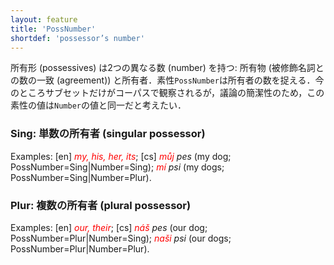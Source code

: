 ```yaml
---
layout: feature
title: 'PossNumber'
shortdef: 'possessor’s number'
---
```


所有形 (possessives) は2つの異なる数 (number) を持つ: 所有物 (被修飾名詞との数の一致 (agreement)) と所有者．素性`PossNumber`は所有者の数を捉える．今のところサブセットだけがコーパスで観察されるが，議論の簡潔性のため，この素性の値は`Number`の値と同一だと考えたい．

### Sing: 単数の所有者 (singular possessor)

Examples:
[en]
<span style='color: red'><I>my,
his</I></span><span style='color: red'><I>,
her, its</I></span>;
[cs]
<span style='color: red'><I>můj</I></span><I>
pes</I>
(my
dog; PossNumber=Sing|Number=Sing); <span style='color: red'><I>mí</I></span><I>
psi</I>
(my
dogs; PossNumber=Sing|Number=Plur).

### Plur: 複数の所有者 (plural possessor)

Examples:
[en]
<span style='color: red'><I>our,
t</I></span><span style='color: red'><I>heir</I></span>;
[cs]
<span style='color: red'><I>náš</I></span><I>
pes</I>
(our
dog; PossNumber=Plur|Number=Sing); <span style='color: red'><I>naši</I></span><I>
psi</I>
(our
dogs; PossNumber=Plur|Number=Plur).
